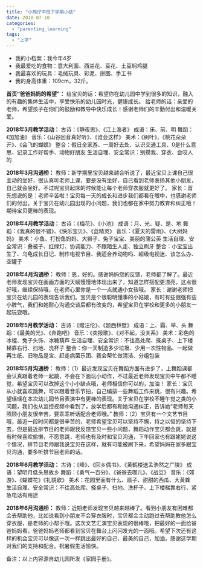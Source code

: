 ```yaml
---
title: "小熊仔中班下学期小结"
date: 2018-07-10
categories: 
  - "parenting_learning"
tags: 
  - "上学"
---
```


- 我的小档案：我今年4岁
- 我最爱吃的食物：意大利面、西兰花、豆花、土豆焖鸡腿
- 我最喜欢的玩具：毛绒玩具、彩泥、拼图、手工书
- 我的身高体重：109cm，32斤。

**首页“爸爸妈妈的希望”：** 给宝贝的话：希望你在幼儿园中学到很多的知识，融入的有趣的集体生活中，享受快乐的幼儿园时光，健康成长。 给老师的话：亲爱的老师，希望孩子在你们的鼓励和教导中快乐成长！感谢老师们的辛勤付出和温暖关爱。

**2018年3月教学活动：** 古诗：《静夜思》、《江上渔者》 成语：床、前、明 舞蹈：《加加油》 音乐：《山谷回音真好听》、《谁会这样》 美术：《树叶》、《桃花朵朵开》、《会飞的蝴蝶》 整合：假日全家游、一周好去处、认识交通工具、0是什么意思、记录工作好帮手、动物好朋友 生活自理、安全常识：别摸我、穿衣、会咬人的

**2018年3月沟通桥：** 教师：新学期里宝贝越来越会听说了，最近宝贝上课自己很主动的坐好，很认真听老师上课，要是没有坐好，自己看到老师表扬其他小朋友，自己就会坐好。不过呢宝贝起床的时候能让每个老师穿衣服就更好了。 家长：首先想说的是：老师辛苦啦！宝贝每一天的成长和进步我们都看在眼中，也感谢老师们的付出。关于宝贝在幼儿园出现的小问题，我们也都在家中努力教育和纠正哦！期待宝贝更棒的表现。

**2018年4月教学活动：** 古诗：《梅花》、《小池》 成语：月、光、疑、是、地 舞蹈：《我真的很不错》、《快乐宝贝》、《蓝精灵》 音乐：《夏天的雷雨》、《大树妈妈》 美术：小鱼、打扮鱼妈妈、大狮子、兔子宝宝、美丽的蒲公英 生活自理、安全常识：叠被子、红绿灯、协调能力、不跟陌生人走、独立刷牙 整合：小宝宝出生了、乌龟成长日记、制作电视节目、我适合养动物吗、超级电视迷、该怎么办、空罐子

**2018年4月沟通桥：** 教师：恩，好的。感谢妈妈您的反馈，老师都了解了。最近老师发现宝贝在画画方面的天赋慢慢地体现出来了，知道怎样搭配更漂亮，这点很好哦，继续保持哦，在老师心里你是一个一点就通小女孩哦。 家长：谢谢老师把宝贝在幼儿园的表现告诉我们。宝贝是个很聪明懂事的小姑娘，有时有些倔强有些小脾气，我们和她耐心沟通交谈后都有改变的，希望宝贝在学校和更多的小朋友一起玩耍哦。

**2018年5月教学活动：** 古诗：《赠汪伦》、《题西林壁》 成语：上、霜、举、头 舞蹈：《最美的光》、《奔跑吧》 音乐：《卖报歌》、《对不起，没关系》 美术：彩色的冰棍、兔子头饰、冰糖葫芦 生活自理、安全常识：不往高处爬、搽桌子、上下楼梯靠右行、扫地、洗杯子 整合：你一天制造多少垃圾、少用一次性物品、一起做再生纸、旧物品是宝、赶走病菌乐团、我会帮忙做清洁、分组包装

**2018年5月沟通桥：** 教师：（1）最近发现宝贝在舞蹈方面有进步了，上舞蹈课都会认真跟着老师一起跳，不会在下面玩小动作，不过最近老师发现宝贝中午都不睡觉，希望宝贝可以改掉这个小小缺点哦，老师相信你可以的，加油！ 家长：宝贝从小就喜欢跳舞，可以跟着音乐节拍，自己编排一些舞蹈工作来跳，很有兴趣。希望瑶瑶在本次幼儿园节目表演中有更棒的表现。关于宝贝在学校不睡午觉之类的小问题，我们也从监控视频中看到了，放学后都有和她沟通纠正，告诉她“老师每天照顾小朋友很辛苦，要乖乖听话配合老师哦。” 教师：（2）宝贝有一个文艺节目哦，最近一段时间都是很辛苦的，老师希望宝贝可以坚持不懈，持之以恒的坚持下去，但是最近排节目的老师跟我反馈宝贝一些小问题，舞蹈动作宝贝都会跳，就是有时候喜欢偷懒，不愿意跳，老师也有及时和宝贝沟通，下午回家也有跟姥姥说这个情况，排节目老师跟我说宝贝在这样，就有可能被刷下来，希望妈妈在家多跟宝贝沟通，要多听排节目老师的话。

**2018年6月教学活动：** 古诗：《峰》、《回乡偶书》、《黄鹤楼送孟浩然之广陵》 成语：望明月低头思故乡 舞蹈：《勇气一百分》、《爸爸去哪儿》、《战豆》 音乐：《郊游》、《蝴蝶花》《礼貌歌》 美术：花园里面有什么、扇子、甜甜的西瓜、大黄蜂 生活自理、安全常识：不往高处爬、搽桌子、扫地、洗杯子、上下楼梯靠右行、紧急电话有用途

**2018年6月沟通桥：** 教师：近期老师发现宝贝越来越棒了。看到小朋友有困难都会去帮助他，比如说看到小朋友不会穿衣服时，宝贝都会主动跑过去帮助教他怎么穿衣服，是老师的小帮手哦。这次文艺汇演宝贝表现的很棒哦，把最好的一面给爸爸妈妈看，爸爸妈妈老师都看到宝贝在舞台上闪闪发光的一面哦。希望下次还有这样的机会宝贝可以像这一次一样跳出最好的自己、最美的自己，加油。感谢这学期对我们的支持和配合。祝暑假生活愉快。

备注：以上内容源自幼儿园所发《家园手册》。
